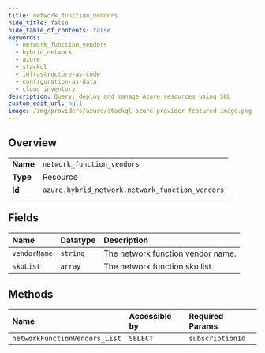 ```yaml
---
title: network_function_vendors
hide_title: false
hide_table_of_contents: false
keywords:
  - network_function_vendors
  - hybrid_network
  - azure    
  - stackql
  - infrastructure-as-code
  - configuration-as-data
  - cloud inventory
description: Query, deploy and manage Azure resources using SQL
custom_edit_url: null
image: /img/providers/azure/stackql-azure-provider-featured-image.png
---
```

  
    

## Overview
<table><tbody>
<tr><td><b>Name</b></td><td><code>network_function_vendors</code></td></tr>
<tr><td><b>Type</b></td><td>Resource</td></tr>
<tr><td><b>Id</b></td><td><code>azure.hybrid_network.network_function_vendors</code></td></tr>
</tbody></table>

## Fields
| Name | Datatype | Description |
|:-----|:---------|:------------|
| `vendorName` | `string` | The network function vendor name. |
| `skuList` | `array` | The network function sku list. |
## Methods
| Name | Accessible by | Required Params |
|:-----|:--------------|:----------------|
| `networkFunctionVendors_List` | `SELECT` | `subscriptionId` |
